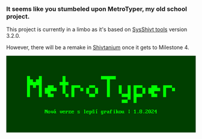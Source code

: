 ### It seems like you stumbeled upon MetroTyper, my old school project.
This project is currently in a limbo as it's based on [SysShivt tools](https://github.com/Shivter14/SysShivt-tools) version 3.2.0.

However, there will be a remake in [Shivtanium](https://github.com/Shivter14/Shivtanium) once it gets to Milestone 4.

![Logo](https://github.com/Shivter14/MetroTyper/blob/main/MetroTyper.png?raw=true)
